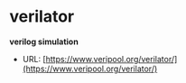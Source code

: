 # verilator
**verilog simulation**

* URL: [https://www.veripool.org/verilator/](https://www.veripool.org/verilator/)

